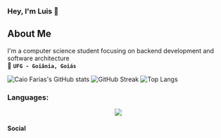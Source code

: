 ### Hey, I'm Luis 👋

## About Me  

I'm a computer science student focusing on backend development and software architecture <br>
:round_pushpin: **```UFG - Goiânia, Goiás```**
<br>



![Caio Farias's GitHub stats](https://github-readme-stats.vercel.app/api?username=LuisFcarmo&show_icons=true&theme=merko&hide_border=true&count_private=true&card_width=494px)
![GitHub Streak](https://github-readme-streak-stats.herokuapp.com?user=LuisFcarmo&theme=merko&hide_border=true&border_radius=5)
![Top Langs](https://github-readme-stats.vercel.app/api/top-langs/?username=LuisFcarmo&layout=compact&show_icons=true&theme=merko&hide_border=true&card_width=494px)

### **Languages:**

<div align="center">
  <a href="https://skillicons.dev" >
    <img src="https://skillicons.dev/icons?i=java,spring,javascript,react,nodejs,python,django,c,cpp,gtk,mysql,mongodb,&theme=dark" />
  </a>
</div>



#### Social




<!--
**LuisFcarmo/LuisFcarmo** is a ✨ _special_ ✨ repository because its `README.md` (this file) appears on your GitHub profile.

Here are some ideas to get you started:

- 🔭 I’m currently working on ...
- 🌱 I’m currently learning ...
- 👯 I’m looking to collaborate on ...
- 🤔 I’m looking for help with ...
- 💬 Ask me about ...
- 📫 How to reach me: ...
- 😄 Pronouns: ...
- ⚡ Fun fact: ...
-->

